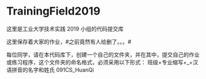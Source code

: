 # TrainingField2019
这里是工业大学技术实践 2019 小组的代码提交库

这里保存着大家的作业，#之前竟然有人给删了。。。#

每位同学，请在本代码库下，创建一个自己的文件夹，并在其中，提交自己的作业或练习程序，这个文件夹的命名格式，必须采用以下形式：
 班级+专业缩写+_+汉语拼音的名字和姓氏
091CS_HuanQi
